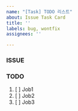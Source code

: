 ```yaml
---
name: "[Task] TODO 리스트"
about: Issue Task Card
title: ''
labels: bug, wontfix
assignees: ''

---
```


### ISSUE
### TODO
1. [ ] Job1
2. [ ] Job2
3. [ ] Job3
